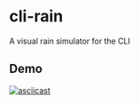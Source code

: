 # cli-rain

A visual rain simulator for the CLI

## Demo

[![asciicast](https://asciinema.org/a/UwLMJ0qm9ot8vYwcxgKkdcTJ7.svg)](https://asciinema.org/a/UwLMJ0qm9ot8vYwcxgKkdcTJ7)

